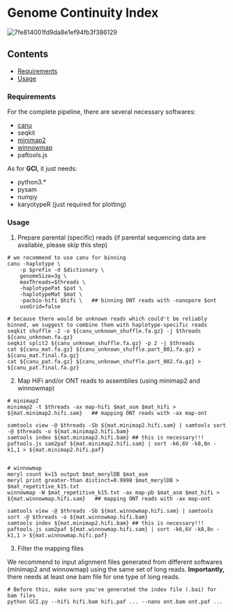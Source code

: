 # Genome Continuity Index
![7fe814001fd9da8e1ef94fb3f386129](https://github.com/yeeus/genome_assessment_tool/assets/118142448/75b978b6-a29f-4ade-b9c2-51a1c0ff60b0)



## Contents
- [Requirements](https://github.com/yeeus/genome_assessment_tool#requirements)
- [Usage](https://github.com/yeeus/genome_assessment_tool#usage)


### Requirements
For the complete pipeline, there are several necessary softwares:

- [canu](https://github.com/marbl/canu)
- seqkit
- [minimap2](https://github.com/lh3/minimap2)
- [winnowmap](https://github.com/marbl/Winnowmap)
- paftools.js

As for **GCI**, it just needs:
- python3.*
- pysam
- numpy
- karyotypeR (just required for plotting)

### Usage
1. Prepare parental (specific) reads (if parental sequencing data are available, please skip this step) 
```
# we recommend to use canu for binning
canu -haplotype \
    -p $prefix -d $dictionary \
    genomeSize=3g \
    maxThreads=$threads \
    -haplotypePat $pat \
    -haplotypeMat $mat \
    -pacbio-hifi $hifi \   ## binning ONT reads with -nanopore $ont
    useGrid=false

# because there would be unknown reads which could't be reliably binned, we suggest to combine them with haplotype-specific reads
seqkit shuffle -2 -o ${canu_unknown_shuffle.fa.gz} -j $threads ${canu_unknown.fa.gz}
seqkit split2 ${canu_unknown_shuffle.fa.gz} -p 2 -j $threads
cat ${canu_mat.fa.gz} ${canu_unknown_shuffle.part_001.fa.gz} > ${canu_mat.final.fa.gz}
cat ${canu_pat.fa.gz} ${canu_unknown_shuffle.part_002.fa.gz} > ${canu_pat.final.fa.gz}
```

2. Map HiFi and/or ONT reads to assemblies (using minimap2 and winnowmap)
```
# minimap2 
minimap2 -t $threads -ax map-hifi $mat_asm $mat_hifi > ${mat.minimap2.hifi.sam}   ## mapping ONT reads with -ax map-ont

samtools view -@ $threads -Sb ${mat.minimap2.hifi.sam} | samtools sort -@ $threads -o ${mat.minimap2.hifi.bam}
samtools index ${mat.minimap2.hifi.bam} ## this is necessary!!!
paftools.js sam2paf ${mat.minimap2.hifi.sam} | sort -k6,6V -k8,8n -k1,1 > ${mat.minimap2.hifi.paf}


# winnowmap
meryl count k=15 output $mat_merylDB $mat_asm
meryl print greater-than distinct=0.9998 $mat_merylDB > $mat_repetitive_k15.txt
winnowmap -W $mat_repetitive_k15.txt -ax map-pb $mat_asm $mat_hifi > ${mat.winnowmap.hifi.sam}   ## mapping ONT reads with -ax map-ont

samtools view -@ $threads -Sb ${mat.winnowmap.hifi.sam} | samtools sort -@ $threads -o ${mat.winnowmap.hifi.bam}
samtools index ${mat.minimap2.hifi.bam} ## this is necessary!!!
paftools.js sam2paf ${mat.winnowmap.hifi.sam} | sort -k6,6V -k8,8n -k1,1 > ${mat.winnowmap.hifi.paf}
```

3. Filter the mapping files

We recommend to input alignment files generated from different softwares (minimap2 and winnowmap) using the same set of long reads. **Importantly,** there needs at least one bam file for one type of long reads.
```
# Before this, make sure you've generated the index file (.bai) for bam files
python GCI.py --hifi hifi.bam hifi.paf ... --nano ont.bam ont.paf ...
```
